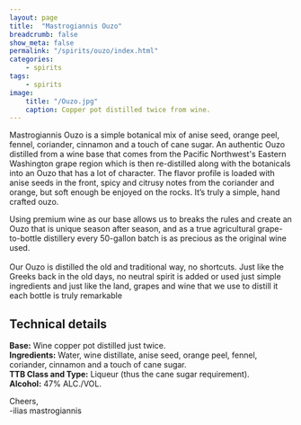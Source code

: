 ```yaml
---
layout: page
title:  "Mastrogiannis Ouzo"
breadcrumb: false
show_meta: false
permalink: "/spirits/ouzo/index.html"
categories:
    - spirits
tags:
    - spirits
image:
    title: "/Ouzo.jpg"
    caption: Copper pot distilled twice from wine.
---
```


Mastrogiannis Ouzo is a simple botanical mix of anise seed, orange peel, fennel, coriander, cinnamon and a touch of cane sugar. An authentic Ouzo distilled from a wine base that comes from the Pacific Northwest's Eastern Washington grape region which is then re-distilled along with the botanicals into an Ouzo that has a lot of character. The flavor profile is loaded with anise seeds in the front, spicy and citrusy notes from the coriander and orange, but soft enough be enjoyed on the rocks. It’s truly a simple, hand crafted ouzo.

Using premium wine as our base allows us to breaks the rules and create an Ouzo that is unique season after season, and as a true agricultural grape-to-bottle distillery every 50-gallon batch is as precious as the original wine used. 
<br><br>
Our Ouzo is distilled the old and traditional way, no shortcuts. Just like the Greeks back in the old days, no neutral spirit is added or used just simple ingredients and just like the land, grapes and wine that we use to distill it each bottle is truly remarkable


<h2>Technical details</h2>
<b>Base:</b>
Wine copper pot distilled just twice.
<br>
<b>Ingredients:</b>
Water, wine distillate, anise seed, orange peel, fennel, coriander, cinnamon and a touch of cane sugar.
<br>
<b>TTB Class and Type:</b>
Liqueur (thus the cane sugar requirement).
<br>
<b>Alcohol:</b>
47% ALC./VOL.
<br>

Cheers,
<br>
-ilias mastrogiannis



